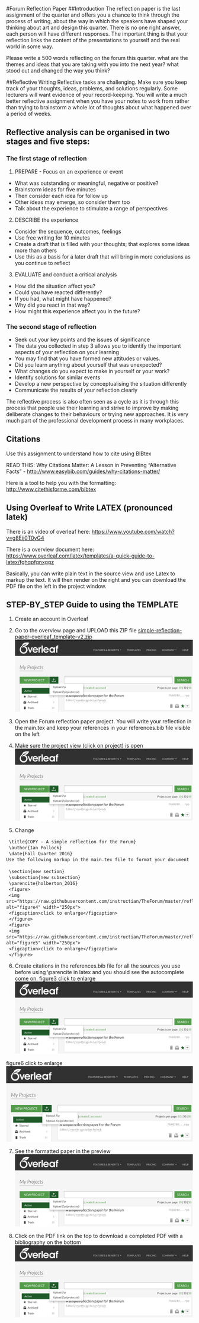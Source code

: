 #Forum Reflection Paper
##Introduction
The reflection paper is the last assignment of the quarter and offers you a chance to think through the process of writing, about the way in which the speakers have shaped your thinking about art and design this quarter. There is no one right answer, each person will have different responses. The important thing is that your reflection links the content of the presentations to yourself and the real world in some way.

Please write a 500 words reflecting on the forum this quarter. what are the themes and ideas that you are taking with you into the next year? what stood out and changed the way you think?

##Reflective Writing
Reflective tasks are challenging. Make sure you keep track of your thoughts, ideas, problems, and solutions regularly. Some lecturers will want evidence of your record-keeping. You will write a much better reflective assignment when you have your notes to work from rather than trying to brainstorm a whole lot of thoughts about what happened over a period of weeks.

## Reflective analysis can be organised in two stages and five steps:
### The first stage of reflection
1. PREPARE - Focus on an experience or event
  - What was outstanding or meaningful, negative or positive?
  - Brainstorm ideas for five minutes
  - Then consider each idea for follow up
  - Other ideas may emerge, so consider them too
  - Talk about the experience to stimulate a range of perspectives
2. DESCRIBE the experience
  - Consider the sequence, outcomes, feelings
  - Use free writing for 10 minutes
  - Create a draft that is filled with your thoughts; that explores some ideas more than others
  - Use this as a basis for a later draft that will bring in more conclusions as you continue to reflect
3. EVALUATE and conduct a critical analysis
  - How did the situation affect you?
  - Could you have reacted differently?
  - If you had, what might have happened?
  - Why did you react in that way?
  - How might this experience affect you in the future?
### The second stage of reflection
  - Seek out your key points and the issues of significance
  - The data you collected in step 3 allows you to identify the important aspects of your reflection on your learning
  - You may find that you have formed new attitudes or values.
  - Did you learn anything about yourself that was unexpected?
  - What changes do you expect to make in yourself or your work?
  - Identify solutions for similar events
  - Develop a new perspective by conceptualising the situation differently
  - Communicate the results of your reflection clearly

The reflective process is also often seen as a cycle as it is through this process that people use their learning and strive to improve by making deliberate changes to their behaviours or trying new approaches. It is very much part of the professional development process in many workplaces.

## Citations
Use this assignment to understand how to cite using BIBtex

READ THIS: Why Citations Matter: A Lesson in Preventing “Alternative Facts”  - http://www.easybib.com/guides/why-citations-matter/

Here is a tool to help you with the formatting: http://www.citethisforme.com/bibtex

## Using Overleaf to Write LATEX (pronounced latek)
There is an video of overleaf here: https://www.youtube.com/watch?v=g8Ejj0T0yG4

There is a overview document here: https://www.overleaf.com/latex/templates/a-quick-guide-to-latex/fghqpfgnxggz

Basically, you can write plain text in the source view and use Latex to markup the text. It will then render on the right and you can download the PDF file on the left in the project window.

## STEP-BY_STEP Guide to using the TEMPLATE
1. Create an account in Overleaf
2. Go to the overview page and UPLOAD this ZIP file [simple-reflection-paper-overleaf_template-v2.zip](simple-reflection-paper-overleaf_template-v2.zip)
![figure1][one]


3. Open the Forum reflection paper project. You will write your reflection in the main.tex and keep your references in your references.bib file visible on the left

4. Make sure the project view (click on project) is open
![figure2][two]


5. Change
```
 \title{COPY - A simple reflection for the Forum}
 \author{Ian Pollock}
 \date{Fall Quarter 2016}
Use the following markup in the main.tex file to format your document

 \section{new section}
 \subsection{new subsection}
 \parencite{holberton_2016}
 <figure>
 <img src="https://raw.githubusercontent.com/instructian/TheForum/master/reflection4.png" alt="figure4" width="250px">
 <figcaption>click to enlarge</figcaption>
 </figure>
 <figure>
 <img src="https://raw.githubusercontent.com/instructian/TheForum/master/reflection5.png" alt="figure5" width="250px">
 <figcaption>click to enlarge</figcaption>
 </figure>
 ```
6. Create citations in the references.bib file for all the sources you use before using \parencite in latex and you should see the autocomplete come on.
figure3 click to enlarge ![figure3][three]

figure6 click to enlarge ![figure6][six]

7. See the formatted paper in the preview
![figure7][seven]


8. Click on the PDF link on the top to download a completed PDF with a bibliography on the bottom
![figure8][eight]




[one]: reflection1.png "figure 1"
[two]: reflection1.png "figure 2"
[three]: reflection1.png "figure 3"
[six]: reflection1.png "figure 6"
[seven]: reflection1.png "figure 7"
[eight]: reflection1.png "figure 8"
